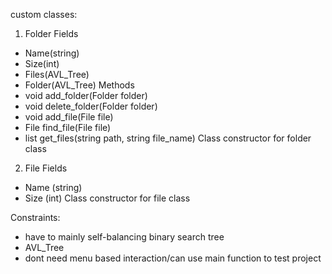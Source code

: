 custom classes:
1. Folder
Fields
- Name(string)
- Size(int)
- Files(AVL_Tree<file>)
- Folder(AVL_Tree<folder>)
Methods
- void add_folder(Folder folder)
- void delete_folder(Folder folder)
- void add_file(File file)
- File find_file(File file)
- list<File> get_files(string path, string file_name)
Class constructor for folder class

2. File
Fields
- Name (string)
- Size (int)
Class constructor for file class

Constraints:
- have to mainly self-balancing binary search tree
- AVL_Tree
- dont need menu based interaction/can use main function to test project

